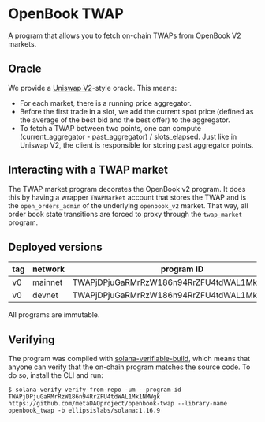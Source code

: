 # OpenBook TWAP

A program that allows you to fetch on-chain TWAPs from OpenBook V2 markets.

## Oracle

We provide a [Uniswap V2](https://uniswap.org/whitepaper.pdf)-style oracle.
This means:
- For each market, there is a running price aggregator.
- Before the first trade in a slot, we add the current spot price (defined as the
average of the best bid and the best offer) to the aggregator.
- To fetch a TWAP between two points, one can compute (current_aggregator - past_aggregator) / slots_elapsed.
Just like in Uniswap V2, the client is responsible for storing past aggregator points.

## Interacting with a TWAP market

The TWAP market program decorates the OpenBook v2 program. It does this by having
a wrapper `TWAPMarket` account that stores the TWAP and is the `open_orders_admin`
of the underlying `openbook_v2` market. That way, all order book state transitions
are forced to proxy through the `twap_market` program.

## Deployed versions

| tag  | network | program ID                                  |
| ---- | ------- | ------------------------------------------- |
| v0 | mainnet | TWAPjDPjuGaRMrRzW186n94RrZFU4tdWAL1Mk1NMWgk |
| v0 | devnet  | TWAPjDPjuGaRMrRzW186n94RrZFU4tdWAL1Mk1NMWgk |

All programs are immutable.

## Verifying

The program was compiled with [solana-verifiable-build](https://github.com/Ellipsis-Labs/solana-verifiable-build), which means that anyone can verify that the on-chain program matches the source code. To do so, install the CLI and run:
```
$ solana-verify verify-from-repo -um --program-id TWAPjDPjuGaRMrRzW186n94RrZFU4tdWAL1Mk1NMWgk https://github.com/metaDAOproject/openbook-twap --library-name openbook_twap -b ellipsislabs/solana:1.16.9
```